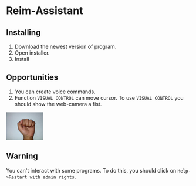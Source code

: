 # Reim-Assistant

## Installing

1. Download the newest version of program.
2. Open installer.
3. Install

## Opportunities
1. You can create voice commands.
2. Function ```VISUAL CONTROL``` can move cursor. To use ```VISUAL CONTROL``` you should show the web-camera a fist.

<img src="fist1.jpg" width="100" height="75" />

## Warning
You can't interact with some programs. To do this, you should click on ```Help->Restart with admin rights```.
